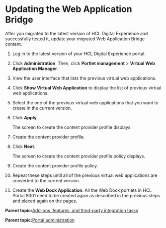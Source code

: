 # Updating the Web Application Bridge 

After you migrated to the latest version of HCL Digital Experience and successfully tested it, update your migrated Web Application Bridge content.

1.  Log in to the latest version of your HCL Digital Experience portal.

2.  Click **Administration**. Then, click **Portlet management** \> **Virtual Web Application Manager**.

3.  View the user interface that lists the previous virtual web applications.

4.  Click **Show Virtual Web Application** to display the list of previous virtual web applications.

5.  Select the one of the previous virtual web applications that you want to create in the current version.

6.  Click **Apply**.

    The screen to create the content provider profile displays.

7.  Create the content provider profile.

8.  Click **Next**.

    The screen to create the content provider profile policy displays.

9.  Create the content provider profile policy.

10. Repeat these steps until all of the previous virtual web applications are converted to the current version.

11. Create the **Web Dock Application**. All the Web Dock portlets in HCL Portal 8001 need to be created again as described in the previous steps and placed again on the pages.


**Parent topic:**[Add-ons, features, and third-party integration tasks ](../migrate/mig_post_ptl_int_addon.md)

**Parent topic:**[Portal administration ](../practitioner_studio/administration.md)

